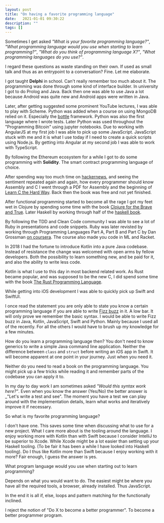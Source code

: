 ```yaml
---
layout: post
title: "On having a favorite programming language"
date:   2021-01-01 09:30:22
description: ""
tags: []
---
```


Sometimes I get asked _"What is your favorite programming language?"_, _"What programming language would you use when starting to learn programming?"_, _"What do you think of programming language X?"_, _"What programming languages do you use?"_.

I regard these questions as waste standing on their own. If used as small talk and thus as an entrypoint to a conversation? Fine. Let me elaborate.

I got taught __Delphi__ in school. Can't really remember too much about it. The programming was done through some kind of interface builder. In university I got to do Prolog and Java. Back then one was able to use Java a lot because Android was quite new and Android apps were written in Java.

Later, after getting suggested some prominent YouTube lectures, I was able to play with Scheme. Python was added when a course on using MongoDB relied on it. Especially the [bottle](https://bottlepy.org/docs/dev/) framework. Python was also the first language where I wrote tests. Later Python was used throughout the "Programming Bitcoin" using jupyter notebooks. Due to working with AngularJS at my first job I was able to pick up some JavaScript. JavaScript stuck with me and it is what I use today if I need to create a quick scripts using Node.js. By getting into Angular at my second job I was able to work with TypeScript.

By following the Ethereum ecosystem for a while I got to do some programming with __Solidity__. The smart contract programming language of choice.

After spending way too much time on [hackernews](https://news.ycombinator.com/), and seeing the sentiment repeated again and again, how every programmer should know Assembly and C I went through a PDF for Assembly and the beginning of [Learn C the Hard Way](https://learncodethehardway.org/c/). Back then the book was free and not yet finished.

After functional programming started to become all the rage I got my feet wet in Clojure by spending some time with the book [Clojure for the Brave and True](https://www.braveclojure.com/clojure-for-the-brave-and-true/). Later Haskell by working through half of the [haskell book](https://haskellbook.com/).

By following the TDD and Clean Code community I was able to see a lot of Ruby in presentations and code snippets. Ruby was later revisted by working through Programming Languages Part A, Part B and Part C by Dan Grossman [on coursera](https://www.coursera.org/learn/programming-languages). The course also made you code in ML and Racket.

In 2018 I had the fortune to introduce Kotlin into a pure Java codebase. Instead of resistance the change was welcomed with open arms by fellow developers. Both the possibility to learn something new, and be paid for it, and also the ability to write less code.

Kotlin is what I use to this day in most backend related work. As Rust became popular, and was supposed to be the new C, I did spend some time with the book [The Rust Programming Language](https://doc.rust-lang.org/book/).

While getting into iOS development I was able to quickly pick up Swift and SwiftUI.

I once read the statement you are only able to state you know a certain programming language if you are able to write [Fizz buzz](https://en.wikipedia.org/wiki/Fizz_buzz) in it. A low bar. It will only prove we remember the basic syntax. I would be able to write Fizz buzz in Java, Kotlin, JavaScript, Swift and Python. Mainly because I used all of the recently. For all the others I would have to brush up my knowledge for a few minutes.

How do you learn a programming language then? You don't need to know generics to write a simple Java command line application. Neither the difference between `class` and `struct` before writing an iOS app in Swift. It will become apparent at one point in your journey. Just when you need it.

Neither do you need to read a book on the programming language. You might pick up a few tricks while reading it and remember parts of the codebase you can apply it to.

In my day to day work I am sometimes asked _"Would this syntax work here?"_. Even when you know the answer (Yes/No) the better answer is _"Let's write a test and see". The moment you have a test we can play around with the implementation details, learn what works and iteratively improve it if necessary.

So what is my favorite programming language?

I don't have one. This saves some time when discussing what to use for a new project. What I care more about is the tooling around the language. I enjoy working more with Kotlin than with Swift because I consider IntelliJ to be superior to Xcode. While Xcode might be a lot easier than setting up your Haskell tooling. (To be fair it has been a while I have looked into Haskell tooling). Do I thus like Kotlin more than Swift because I enjoy working with it more? Fair enough, I guess the answer is yes.

What program language would you use when starting out to learn programming?

Depends on what you would want to do. The easiest might be where you have all the required tools, a browser, already installed. Thus JavaScript.

In the end it is all if, else, loops and pattern matching for the functionally inclined.


I reject the notion of "Do X to become a better programmer". To become a better programmer program.



